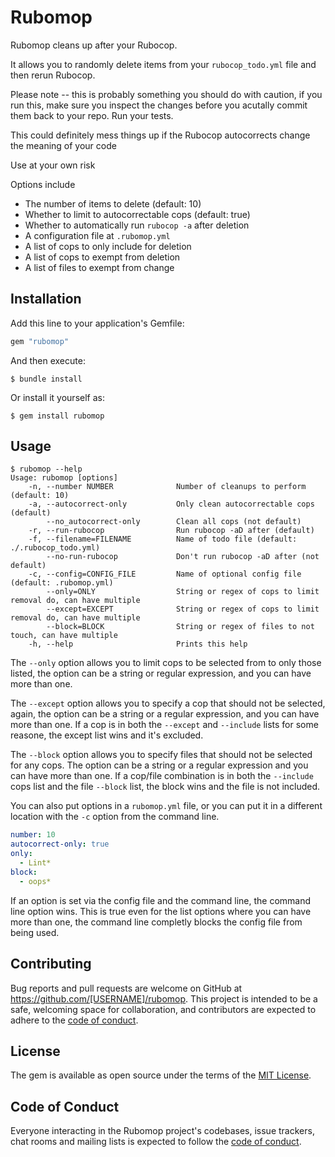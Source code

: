 # Rubomop

Rubomop cleans up after your Rubocop.

It allows you to randomly delete items from your `rubocop_todo.yml` file and
then rerun Rubocop.

Please note -- this is probably something you should do with caution, if you
run this, make sure you inspect the changes before you acutally commit them
back to your repo. Run your tests. 

This could definitely mess things up if the Rubocop autocorrects change the
meaning of your code

Use at your own risk

Options include

* The number of items to delete (default: 10)
* Whether to limit to autocorrectable cops (default: true)
* Whether to automatically run `rubocop -a` after deletion
* A configuration file at `.rubomop.yml`
* A list of cops to only include for deletion
* A list of cops to exempt from deletion
* A list of files to exempt from change

## Installation

Add this line to your application's Gemfile:

```ruby
gem "rubomop"
```

And then execute:

    $ bundle install

Or install it yourself as:

    $ gem install rubomop

## Usage

```
$ rubomop --help 
Usage: rubomop [options]
    -n, --number NUMBER              Number of cleanups to perform (default: 10)
    -a, --autocorrect-only           Only clean autocorrectable cops (default)
        --no_autocorrect-only        Clean all cops (not default)
    -r, --run-rubocop                Run rubocop -aD after (default)
    -f, --filename=FILENAME          Name of todo file (default: ./.rubocop_todo.yml)
        --no-run-rubocop             Don't run rubocop -aD after (not default)
    -c, --config=CONFIG_FILE         Name of optional config file (default: .rubomop.yml)
        --only=ONLY                  String or regex of cops to limit removal do, can have multiple
        --except=EXCEPT              String or regex of cops to limit removal do, can have multiple
        --block=BLOCK                String or regex of files to not touch, can have multiple
    -h, --help                       Prints this help

```

The `--only` option allows you to limit cops to be selected from to only 
those listed, the option can be a string or regular expression, and you can 
have more than one. 

The `--except` option allows you to specify a cop that should not be 
selected, again, the option can be a string or a regular expression, and you 
can have more than one. If a cop is in both the `--except` and `--include` 
lists for some reasone, the except list wins and it's excluded.

The `--block` option allows you to specify files that should not be selected 
for any cops. The option can be a string or a regular expression and you can 
have more than one. If a cop/file combination is in both the `--include` 
cops list and the file `--block` list, the block wins and the file is not 
included. 

You can also put options in a `rubomop.yml` file, or you can put it in a 
different location with the `-c` option from the command line.

```yaml
number: 10
autocorrect-only: true
only:
  - Lint*
block: 
  - oops*
```

If an option is set via the config file and the command line, the command 
line option wins. This is true even for the list options where you can have 
more than one, the command line completly blocks the config file from being 
used.


## Contributing

Bug reports and pull requests are welcome on GitHub at https://github.com/[USERNAME]/rubomop. This project is intended to be a safe, welcoming space for collaboration, and contributors are expected to adhere to the [code of conduct](https://github.com/[USERNAME]/rubomop/blob/main/CODE_OF_CONDUCT.md).

## License

The gem is available as open source under the terms of the [MIT License](https://opensource.org/licenses/MIT).

## Code of Conduct

Everyone interacting in the Rubomop project's codebases, issue trackers, chat rooms and mailing lists is expected to follow the [code of conduct](https://github.com/[USERNAME]/rubomop/blob/main/CODE_OF_CONDUCT.md).
